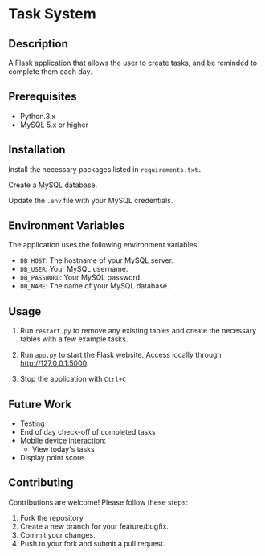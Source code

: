 # Task System

## Description
A Flask application that allows the user to create tasks, and be reminded to complete them each day.

## Prerequisites
- Python.3.x
- MySQL 5.x or higher

## Installation
Install the necessary packages listed in `requirements.txt.`

Create a MySQL database. 

Update the `.env` file with your MySQL credentials.

## Environment Variables
The application uses the following environment variables:
 - `DB_HOST`: The hostname of your MySQL server.
 - `DB_USER`: Your MySQL username.
 - `DB_PASSWORD`: Your MySQL password.
 - `DB_NAME`: The name of your MySQL database.


## Usage

1. Run `restart.py` to remove any existing tables and create the necessary tables with a few example tasks.

2. Run `app.py` to start the Flask website. Access locally through http://127.0.0.1:5000. 

3. Stop the application with `Ctrl+C`


## Future Work
- Testing
- End of day check-off of completed tasks
- Mobile device interaction:
    - View today's tasks
- Display point score

## Contributing
Contributions are welcome! Please follow these steps:

1. Fork the repository
2. Create a new branch for your feature/bugfix.
3. Commit your changes.
4. Push to your fork and submit a pull request.
